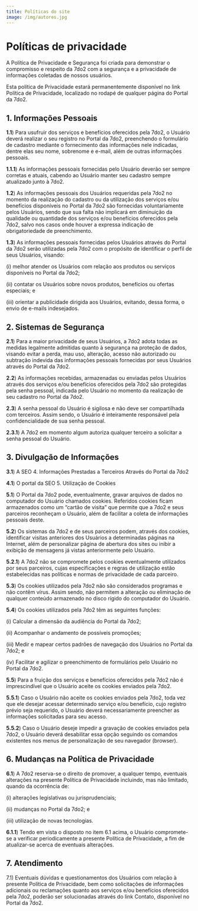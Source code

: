 ```yaml
---
title: Políticas do site
image: /img/autores.jpg
---
```

# Políticas de privacidade

A Política de Privacidade e Segurança foi criada para demonstrar o compromisso e respeito da 7do2 com a segurança e a privacidade de informações coletadas de nossos usuários.

Esta política de Privacidade estará permanentemente disponível no link Política de Privacidade, localizado no rodapé de qualquer página do Portal da 7do2.

## 1. Informações Pessoais

**1.1**) Para usufruir dos serviços e benefícios oferecidos pela 7do2, o Usuário deverá realizar o seu registro no Portal da 7do2, preenchendo o formulário de cadastro mediante o fornecimento das informações nele indicadas, dentre elas seu nome, sobrenome e e-mail, além de outras informações pessoais.



**1.1.1**) As informações pessoais fornecidas pelo Usuário deverão ser sempre corretas e atuais, cabendo ao Usuário manter seu cadastro sempre atualizado junto à 7do2.



**1.2**) As informações pessoais dos Usuários requeridas pela 7do2 no momento da realização do cadastro ou da utilização dos serviços e/ou benefícios disponíveis no Portal da 7do2 são fornecidas voluntariamente pelos Usuários, sendo que sua falta não implicará em diminuição da qualidade ou quantidade dos serviços e/ou benefícios oferecidos pela 7do2, salvo nos casos onde houver a expressa indicação de obrigatoriedade de preenchimento.

**1.3**) As informações pessoais fornecidas pelos Usuários através do Portal da 7do2 serão utilizadas pela 7do2 com o propósito de identificar o perfil de seus Usuários, visando:

(i) melhor atender os Usuários com relação aos produtos ou serviços disponíveis no Portal da 7do2;

(ii) contatar os Usuários sobre novos produtos, benefícios ou ofertas especiais; e

(iii) orientar a publicidade dirigida aos Usuários, evitando, dessa forma, o envio de e-mails indesejados.

## 2. Sistemas de Segurança

**2.1**) Para a maior privacidade de seus Usuários, a 7do2 adota todas as medidas legalmente admitidas quanto à segurança na proteção de dados, visando evitar a perda, mau uso, alteração, acesso não autorizado ou subtração indevida das informações pessoais fornecidas por seus Usuários através do Portal da 7do2.

**2.2**) As informações recebidas, armazenadas ou enviadas pelos Usuários através dos serviços e/ou benefícios oferecidos pela 7do2 são protegidas pela senha pessoal, indicada pelo Usuário no momento da realização de seu cadastro no Portal da 7do2.

**2.3**) A senha pessoal do Usuário é sigilosa e não deve ser compartilhada com terceiros. Assim sendo, o Usuário é inteiramente responsável pela confidencialidade de sua senha pessoal.

**2.3.1**) A 7do2 em momento algum autoriza qualquer terceiro a solicitar a senha pessoal do Usuário.

## 3. Divulgação de Informações

**3.1**) A SEO 4. Informações Prestadas a Terceiros Através do Portal da 7do2

**4.1**) O portal da SEO 5. Utilização de Cookies

**5.1**) O Portal da 7do2 pode, eventualmente, gravar arquivos de dados no computador do Usuário chamados cookies. Referidos cookies ficam armazenados como um “cartão de visita” que permite que a 7do2 e seus parceiros reconheçam o Usuário, além de facilitar a coleta de informações pessoais deste.

**5.2**) Os sistemas da 7do2 e de seus parceiros podem, através dos cookies, identificar visitas anteriores dos Usuários a determinadas páginas na Internet, além de personalizar página de abertura dos sites ou inibir a exibição de mensagens já vistas anteriormente pelo Usuário.

**5.2.1**) A 7do2 não se compromete pelos cookies eventualmente utilizados por seus parceiros, cujas especificações e regras de utilização estão estabelecidas nas políticas e normas de privacidade de cada parceiro.

**5.3**) Os cookies utilizados pela 7do2 não são considerados programas e não contêm vírus. Assim sendo, não permitem a alteração ou eliminação de qualquer conteúdo armazenado no disco rígido do computador do Usuário.

**5.4**) Os cookies utilizados pela 7do2 têm as seguintes funções:

(i) Calcular a dimensão da audiência do Portal da 7do2;

(ii) Acompanhar o andamento de possíveis promoções;

(iii) Medir e mapear certos padrões de navegação dos Usuários no Portal da 7do2; e

(iv) Facilitar e agilizar o preenchimento de formulários pelo Usuário no Portal da 7do2.

**5.5**) Para a fruição dos serviços e benefícios oferecidos pela 7do2 não é imprescindível que o Usuário aceite os cookies enviados pela 7do2.

**5.5.1**) Caso o Usuário não aceite os cookies enviados pela 7do2, toda vez que ele desejar acessar determinado serviço e/ou benefício, cujo registro prévio seja requerido, o Usuário deverá necessariamente preencher as informações solicitadas para seu acesso.

**5.5.2**) Caso o Usuário deseje impedir a gravação de cookies enviados pela 7do2, o Usuário deverá desabilitar essa opção seguindo os comandos existentes nos menus de personalização de seu navegador (browser).

## 6. Mudanças na Política de Privacidade

**6.1**) A 7do2 reserva-se o direito de promover, a qualquer tempo, eventuais alterações na presente Política de Privacidade incluindo, mas não limitado, quando da ocorrência de:

(i) alterações legislativas ou jurisprudenciais;

(ii) mudanças no Portal da 7do2; e

(iii) utilização de novas tecnologias.

**6.1.1**) Tendo em vista o disposto no item 6.1 acima, o Usuário compromete-se a verificar periodicamente a presente Política de Privacidade, a fim de atualizar-se acerca de eventuais alterações.

## 7. Atendimento

7.1) Eventuais dúvidas e questionamentos dos Usuários com relação à presente Política de Privacidade, bem como solicitações de informações adicionais ou reclamações quanto aos serviços e/ou benefícios oferecidos pela 7do2, poderão ser solucionadas através do link Contato, disponível no Portal da 7do2.
